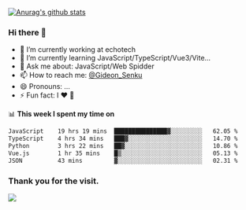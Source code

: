 [![Anurag's github stats](https://github-readme-stats.vercel.app/api?username=gideonsenku)](https://github.com/anuraghazra/github-readme-stats)
### Hi there 👋
- 🔭 I’m currently working at echotech
- 🌱 I’m currently learning JavaScript/TypeScript/Vue3/Vite...
- 💬 Ask me about: JavaScript/Web Spidder 
- 📫 How to reach me: [@Gideon_Senku](https://t.me/Gideon_Senku)
- 😄 Pronouns: ...
- ⚡ Fun fact: I ❤️ 🎵

📊 **This week I spent my time on**
<!--START_SECTION:waka-->

```txt
JavaScript    19 hrs 19 mins  ███████████████▓░░░░░░░░░   62.05 %
TypeScript    4 hrs 34 mins   ███▓░░░░░░░░░░░░░░░░░░░░░   14.70 %
Python        3 hrs 22 mins   ██▓░░░░░░░░░░░░░░░░░░░░░░   10.86 %
Vue.js        1 hr 35 mins    █▒░░░░░░░░░░░░░░░░░░░░░░░   05.13 %
JSON          43 mins         ▓░░░░░░░░░░░░░░░░░░░░░░░░   02.31 %
```

<!--END_SECTION:waka-->


### Thank you for the visit.
![](http://profile-counter.glitch.me/gideonsenku/count.svg)
<!--
**GideonSenku/GideonSenku** is a ✨ _special_ ✨ repository because its `README.md` (this file) appears on your GitHub profile.

Here are some ideas to get you started:

- 🔭 I’m currently working on ...
- 🌱 I’m currently learning ...
- 👯 I’m looking to collaborate on ...
- 🤔 I’m looking for help with ...
- 💬 Ask me about ...
- 📫 How to reach me: ...
- 😄 Pronouns: ...
- ⚡ Fun fact: ...
-->
